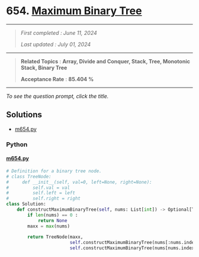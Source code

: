 # 654. [Maximum Binary Tree](<https://leetcode.com/problems/maximum-binary-tree>)

------

> *First completed : June 11, 2024*
>
> *Last updated : July 01, 2024*


------

> **Related Topics** : **Array, Divide and Conquer, Stack, Tree, Monotonic Stack, Binary Tree**
>
> **Acceptance Rate** : **85.404 %**


------

*To see the question prompt, click the title.*

## Solutions

- [m654.py](<../my-submissions/m654.py>)
### Python
#### [m654.py](<../my-submissions/m654.py>)
```Python
# Definition for a binary tree node.
# class TreeNode:
#     def __init__(self, val=0, left=None, right=None):
#         self.val = val
#         self.left = left
#         self.right = right
class Solution:
    def constructMaximumBinaryTree(self, nums: List[int]) -> Optional[TreeNode]:
        if len(nums) == 0 :
            return None
        maxx = max(nums)
        
        return TreeNode(maxx, 
                        self.constructMaximumBinaryTree(nums[:nums.index(maxx)]), 
                        self.constructMaximumBinaryTree(nums[nums.index(maxx) + 1:]))
```

